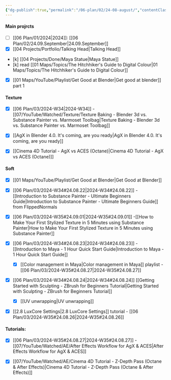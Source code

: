 ```yaml
---
{"dg-publish":true,"permalink":"/06-plan/02/24-08-august/","contentClasses":"page-mustard pen-black daily Wednesday","noteIcon":"","created":"2025-01-21T01:20:17.267+10:00","updated":"2025-01-26T05:41:45.099+10:00"}
---
```



#### Main projrcts

- [ ] [[06 Plan/01/2024\|2024]]: [[06 Plan/02/24.09.September\|24.09.September]]
- [x] [[04 Projects/Portfolio/Talking Head\|Talking Head]]
- [k] [[04 Projects/Done/Maya Statue\|Maya Statue]]
- [k] read [[01 Maps/Topics/The Hitchhiker's Guide to Digital Colour\|01 Maps/Topics/The Hitchhiker's Guide to Digital Colour]]
- [x] [[01 Maps/YouTube/Playlist/Get Good at Blender\|Get good at blender]] part 1


#### Texture

- [x] [[06 Plan/03/2024-W34\|2024-W34]] - [[07/YouTube/Watched/Texture/Texture Baking - Blender 3d vs. Substance Painter vs. Marmoset Toolbag\|Texture Baking - Blender 3d vs. Substance Painter vs. Marmoset Toolbag]]
- [x] [[AgX in Blender 4.0. It's coming, are you ready\|AgX in Blender 4.0. It's coming, are you ready]]
- [x] [[Cinema 4D Tutorial - AgX vs ACES (Octane)\|Cinema 4D Tutorial - AgX vs ACES (Octane)]]


#### Soft

- [x] [[01 Maps/YouTube/Playlist/Get Good at Blender\|Get Good at Blender]]
- [x] [[06 Plan/03/2024-W34#24.08.22\|2024-W34#24.08.22]] - [[Introduction to Substance Painter - Ultimate Beginners Guide\|Introduction to Substance Painter - Ultimate Beginners Guide]] from FlippedNormals
- [x] [[06 Plan/03/2024-W35#24.09.01\|2024-W35#24.09.01]] -[[How to Make Your First Stylized Texture in 5 Minutes using Substance Painter\|How to Make Your First Stylized Texture in 5 Minutes using Substance Painter]]
- [x] [[06 Plan/03/2024-W34#24.08.23\|2024-W34#24.08.23]] - [[Introduction to Maya - 1 Hour Quick Start Guide\|Introduction to Maya - 1 Hour Quick Start Guide]]
	- [x] [[Color management in Maya\|Color management in Maya]] playlist - [[06 Plan/03/2024-W35#24.08.27\|2024-W35#24.08.27]]
- [x] [[06 Plan/03/2024-W34#24.08.24\|2024-W34#24.08.24]] [[Getting Started with Sculpting - ZBrush for Beginners Tutorial\|Getting Started with Sculpting - ZBrush for Beginners Tutorial]]
	- [x] [[UV unwrapping\|UV unwrapping]]
- [x] [[2.8 LuxCore Settings\|2.8 LuxCore Settings]] tutorial - [[06 Plan/03/2024-W35#24.08.26\|2024-W35#24.08.26]]


#### Tutorials:

- [x] [[06 Plan/03/2024-W35#24.08.27\|2024-W35#24.08.27]] - [[07/YouTube/Watched/AE/After Effects Workflow for AgX & ACES\|After Effects Workflow for AgX & ACES]]
- [x] [[07/YouTube/Watched/AE/Cinema 4D Tutorial - Z-Depth Pass (Octane & After Effects)\|Cinema 4D Tutorial - Z-Depth Pass (Octane & After Effects)]]




